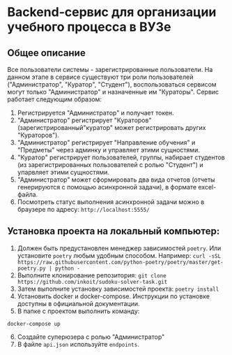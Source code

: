 # Backend-сервис для организации учебного процесса в ВУЗе

## Общее описание

Все пользователи системы - зарегистрированные пользователи. На данном этапе в сервисе существуют три роли пользователей ("Администратор", "Куратор", "Студент"), воспользоваться сервисом могут только "Администратор" и назначенные им "Кураторы". Сервис работает следующим образом:
1. Регистрируется "Администратор" и получает токен.
2. "Администратор" регистрирует "Кураторов" (зарегистрированный"куратор" может регистрировать других "Кураторов").
3. "Администратор" регистрирует "Направление обучения" и "Предметы" через админку и управляет этими сущностями.
4. "Куратор" регистрирует пользователей, группы, набирает студентов (из зарегистрированных пользователей с ролью "Студент") и упарвляет этими сущностями.
5. "Администратор" может сформировать два вида отчетов (отчеты генерируются с помощью асинхронной задачи), в формате excel-файла.
6. Посмотреть статус выполнения асинхронной задачи можно в браузере по адресу: `http://localhost:5555/`

## Установка проекта на локальный компьютер:

1. Должен быть предустановлен менеджер зависимостей `poetry`. Или установите `poetry` любым удобным способом. 
   Например: `curl -sSL https://raw.githubusercontent.com/python-poetry/poetry/master/get-poetry.py | python -` 
2. Выполните клонирование репозитория: `git clone https://github.com/inkoit/sudoku-solver-task.git`
3. Затем выполните установку зависимостей проекта: `poetry install`
4. Установить docker и docker-compose. Инструкции по установке доступны в официальной документации.
5. В папке с проектом выполнить команду:
```
docker-compose up
```
6. Создайте суперюзера с ролью "Администратор"
7. В файле `api.json` используйте `endpoints`.
